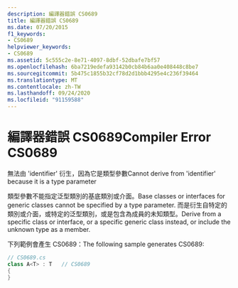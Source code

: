 ```yaml
---
description: 編譯器錯誤 CS0689
title: 編譯器錯誤 CS0689
ms.date: 07/20/2015
f1_keywords:
- CS0689
helpviewer_keywords:
- CS0689
ms.assetid: 5c555c2e-8e71-4097-8dbf-52dbafe7bf57
ms.openlocfilehash: 6ba7219edefa93142b0cb84b6aa0e408448c8be7
ms.sourcegitcommit: 5b475c1855b32cf78d2d1bbb4295e4c236f39464
ms.translationtype: MT
ms.contentlocale: zh-TW
ms.lasthandoff: 09/24/2020
ms.locfileid: "91159588"
---
```

# <a name="compiler-error-cs0689"></a><span data-ttu-id="ea566-103">編譯器錯誤 CS0689</span><span class="sxs-lookup"><span data-stu-id="ea566-103">Compiler Error CS0689</span></span>

<span data-ttu-id="ea566-104">無法由 'identifier' 衍生，因為它是類型參數</span><span class="sxs-lookup"><span data-stu-id="ea566-104">Cannot derive from 'identifier' because it is a type parameter</span></span>  
  
 <span data-ttu-id="ea566-105">類型參數不能指定泛型類別的基底類別或介面。</span><span class="sxs-lookup"><span data-stu-id="ea566-105">Base classes or interfaces for generic classes cannot be specified by a type parameter.</span></span> <span data-ttu-id="ea566-106">而是衍生自特定的類別或介面，或特定的泛型類別，或是包含為成員的未知類型。</span><span class="sxs-lookup"><span data-stu-id="ea566-106">Derive from a specific class or interface, or a specific generic class instead, or include the unknown type as a member.</span></span>  
  
 <span data-ttu-id="ea566-107">下列範例會產生 CS0689：</span><span class="sxs-lookup"><span data-stu-id="ea566-107">The following sample generates CS0689:</span></span>  
  
```csharp
// CS0689.cs  
class A<T> : T   // CS0689  
{  
}  
```
